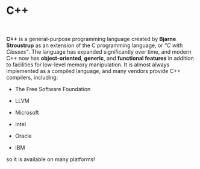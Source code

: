# C++
<br>
**C++** is a general-purpose programming language created by **Bjarne Stroustrup** as an extension of the C programming language, or *"C with Classes"*. The language has expanded significantly over time, and modern C++ now has **object-oriented**, **generic**, and **functional features** in addition to facilities for low-level memory manipulation. It is almost always implemented as a compiled language, and many vendors provide C++ compilers, including:

- The Free Software Foundation
- LLVM
- Microsoft
- Intel
- Oracle
- IBM

so it is available on many platforms!